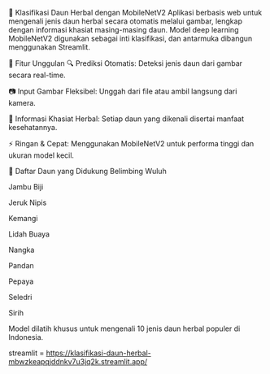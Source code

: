 🌿 Klasifikasi Daun Herbal dengan MobileNetV2
Aplikasi berbasis web untuk mengenali jenis daun herbal secara otomatis melalui gambar, lengkap dengan informasi khasiat masing-masing daun. Model deep learning MobileNetV2 digunakan sebagai inti klasifikasi, dan antarmuka dibangun menggunakan Streamlit.

🚀 Fitur Unggulan
🔍 Prediksi Otomatis: Deteksi jenis daun dari gambar secara real-time.

📷 Input Gambar Fleksibel: Unggah dari file atau ambil langsung dari kamera.

🌱 Informasi Khasiat Herbal: Setiap daun yang dikenali disertai manfaat kesehatannya.

⚡ Ringan & Cepat: Menggunakan MobileNetV2 untuk performa tinggi dan ukuran model kecil.

🧠 Daftar Daun yang Didukung
Belimbing Wuluh

Jambu Biji

Jeruk Nipis

Kemangi

Lidah Buaya

Nangka

Pandan

Pepaya

Seledri

Sirih

Model dilatih khusus untuk mengenali 10 jenis daun herbal populer di Indonesia.

streamlit = https://klasifikasi-daun-herbal-mbwzkeapqjddnkv7u3jq2k.streamlit.app/
